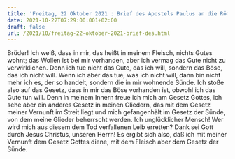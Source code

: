 ```yaml
---
title: 'Freitag, 22 Oktober 2021 : Brief des Apostels Paulus an die Römer 7,18-25a.'
date: 2021-10-22T07:29:00.001+02:00
draft: false
url: /2021/10/freitag-22-oktober-2021-brief-des.html
---
```


Brüder! Ich weiß, dass in mir, das heißt in meinem Fleisch, nichts Gutes wohnt; das Wollen ist bei mir vorhanden, aber ich vermag das Gute nicht zu verwirklichen. Denn ich tue nicht das Gute, das ich will, sondern das Böse, das ich nicht will. Wenn ich aber das tue, was ich nicht will, dann bin nicht mehr ich es, der so handelt, sondern die in mir wohnende Sünde. Ich stoße also auf das Gesetz, dass in mir das Böse vorhanden ist, obwohl ich das Gute tun will. Denn in meinem Innern freue ich mich am Gesetz Gottes, ich sehe aber ein anderes Gesetz in meinen Gliedern, das mit dem Gesetz meiner Vernunft im Streit liegt und mich gefangenhält im Gesetz der Sünde, von dem meine Glieder beherrscht werden. Ich unglücklicher Mensch! Wer wird mich aus diesem dem Tod verfallenen Leib erretten? Dank sei Gott durch Jesus Christus, unseren Herrn! Es ergibt sich also, daß ich mit meiner Vernunft dem Gesetz Gottes diene, mit dem Fleisch aber dem Gesetz der Sünde.